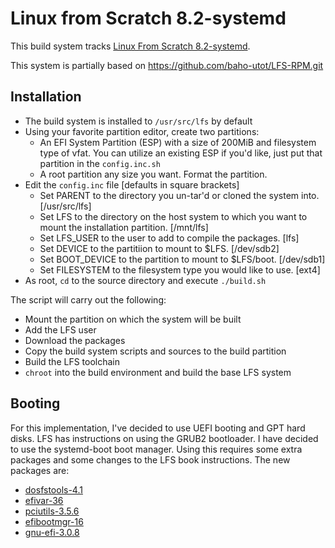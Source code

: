 # Linux from Scratch 8.2-systemd

This build system tracks [Linux From Scratch 8.2-systemd](http://linuxfromscratch.org/lfs/view/8.2-systemd/).

This system is partially based on https://github.com/baho-utot/LFS-RPM.git

## Installation

* The build system is installed to `/usr/src/lfs` by default
* Using your favorite partition editor, create two partitions:
	* An EFI System Partition (ESP) with a size of 200MiB and filesystem type of vfat.
	  You can utilize an existing ESP if you'd like, just put that partition in the `config.inc.sh`
	* A root partition any size you want. Format the partition.
* Edit the `config.inc` file [defaults in square brackets]
	* Set PARENT to the directory you un-tar'd or cloned the system into. [/usr/src/lfs]
	* Set LFS to the directory on the host system to which you want to mount the installation partition. [/mnt/lfs]
	* Set LFS_USER to the user to add to compile the packages. [lfs]
	* Set DEVICE to the partitiion to mount to $LFS. [/dev/sdb2]
	* Set BOOT_DEVICE to the partition to mount to $LFS/boot. [/dev/sdb1]
	* Set FILESYSTEM to the filesystem type you would like to use. [ext4]
* As root, `cd` to the source directory and execute `./build.sh`

The script will carry out the following:

* Mount the partition on which the system will be built
* Add the LFS user
* Download the packages
* Copy the build system scripts and sources to the build partition
* Build the LFS toolchain
* `chroot` into the build environment and build the base LFS system

## Booting

For this implementation, I've decided to use UEFI booting and GPT hard disks. LFS has instructions on using the GRUB2 bootloader. I have decided to use the systemd-boot boot manager. Using this requires some extra packages and some changes to the LFS book instructions. The new packages are:
- [dosfstools-4.1](https://github.com/dosfstools/dosfstools/releases/download/v4.1/dosfstools-4.1.tar.xz)
- [efivar-36](https://github.com/rhboot/efivar/releases/download/36/efivar-36.tar.bz2)
- [pciutils-3.5.6](https://www.kernel.org/pub/software/utils/pciutils/pciutils-3.5.6.tar.xz)
- [efibootmgr-16](https://github.com/rhboot/efibootmgr/releases/download/16/efibootmgr-16.tar.bz2)
- [gnu-efi-3.0.8](https://sourceforge.net/projects/gnu-efi/files/gnu-efi-3.0.8.tar.bz2)
